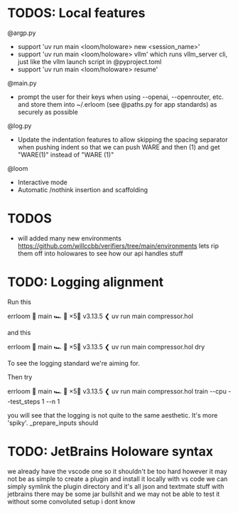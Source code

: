 # TODOS: Local features

@argp.py
* support 'uv run main <loom/holoware> new <session_name>'
* support 'uv run main <loom/holoware> vllm' which runs vllm_server cli, just like the vllm launch script in @pyproject.toml
* support 'uv run main <loom/holoware> resume'


@main.py
* prompt the user for their keys when using --openai, --openrouter, etc. and store them into ~/.erloom (see @paths.py for app standards) as securely as possible

@log.py
* Update the indentation features to allow skipping the spacing separator when pushing indent so that we can push WARE and then (1) and get "WARE(1)" instead of "WARE (1)"

@loom
* Interactive mode
* Automatic /nothink insertion and scaffolding

# TODOS

* will added many new environments https://github.com/willccbb/verifiers/tree/main/environments lets rip them off into holowares to see how our api handles stuff

# TODO: Logging alignment

Run this

errloom  🍣 main 🏎️ 💨 ×5🐍 v3.13.5 
❮ uv run main compressor.hol

and this


errloom  🍣 main 🏎️ 💨 ×5🐍 v3.13.5 
❮ uv run main compressor.hol dry

To see the logging standard we're aiming for.

Then try 

errloom  🍣 main 🏎️ 💨 ×5🐍 v3.13.5 
❮ uv run main compressor.hol train --cpu --test_steps 1 --n 1

you will see that the logging is not quite to the same aesthetic. It's more 'spiky'.
_prepare_inputs should 

# TODO: JetBrains Holoware syntax

we already have the vscode one so it shouldn't be too hard
however it may not be as simple to create a plugin and install it locally
with vs code we can simply symlink the plugin directory and it's all json and textmate stuff
with jetbrains there may be some jar bullshit and we may not be able to test it without some convoluted setup
i dont know